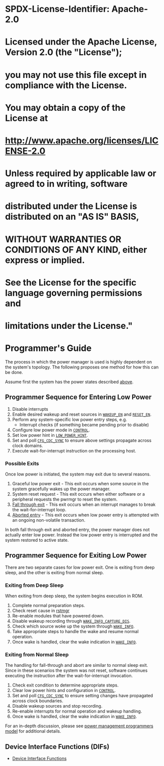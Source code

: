 # SPDX-License-Identifier: Apache-2.0
# 
#
# Licensed under the Apache License, Version 2.0 (the \"License\");
# you may not use this file except in compliance with the License.
# You may obtain a copy of the License at
#
# http://www.apache.org/licenses/LICENSE-2.0
#
# Unless required by applicable law or agreed to in writing, software
# distributed under the License is distributed on an \"AS IS\" BASIS,
# WITHOUT WARRANTIES OR CONDITIONS OF ANY KIND, either express or implied.
# See the License for the specific language governing permissions and
# limitations under the License."

# Programmer's Guide

The process in which the power manager is used is highly dependent on the system's topology.
The following proposes one method for how this can be done.

Assume first the system has the power states described [above](theory_of_operation.md#supported-low-power-modes).

## Programmer Sequence for Entering Low Power

1. Disable interrupts
2. Enable desired wakeup and reset sources in [`WAKEUP_EN`](registers.md#wakeup_en) and [`RESET_EN`](registers.md#reset_en).
3. Perform any system-specific low power entry steps, e.g.
   - Interrupt checks (if something became pending prior to disable)
4. Configure low power mode in [`CONTROL`](registers.md#control).
5. Set low power hint in [`LOW_POWER_HINT`](registers.md#control--low_power_hint).
6. Set and poll [`CFG_CDC_SYNC`](registers.md#cfg_cdc_sync) to ensure above settings propagate across clock domains.
7. Execute wait-for-interrupt instruction on the processing host.

### Possible Exits

Once low power is initiated, the system may exit due to several reasons.
1. Graceful low power exit - This exit occurs when some source in the system gracefully wakes up the power manager.
2. System reset request - This exit occurs when either software or a peripheral requests the pwrmgr to reset the system.
3. [Fall through exit](theory_of_operation.md#fall-through-handling) - This exit occurs when an interrupt manages to break the wait-for-interrupt loop.
4. [Aborted entry](theory_of_operation.md#abort-handling) - This exit occurs when low power entry is attempted with an ongoing non-volatile transaction.

In both fall through exit and aborted entry, the power manager does not actually enter low power.
Instead the low power entry is interrupted and the system restored to active state.

## Programmer Sequence for Exiting Low Power

There are two separate cases for low power exit.
One is exiting from deep sleep, and the other is exiting from normal sleep.

### Exiting from Deep Sleep

When exiting from deep sleep, the system begins execution in ROM.

1. Complete normal preparation steps.
2. Check reset cause in [rstmgr](../../rstmgr/README.md)
3. Re-enable modules that have powered down.
4. Disable wakeup recording through [`WAKE_INFO_CAPTURE_DIS`](registers.md#wake_info_capture_dis).
5. Check which source woke up the system through [`WAKE_INFO`](registers.md#wake_info).
6. Take appropriate steps to handle the wake and resume normal operation.
7. Once wake is handled, clear the wake indication in [`WAKE_INFO`](registers.md#wake_info).

### Exiting from Normal Sleep

The handling for fall-through and abort are similar to normal sleep exit.
Since in these scenarios the system was not reset, software continues executing the instruction after the wait-for-interrupt invocation.

1. Check exit condition to determine appropriate steps.
2. Clear low power hints and configuration in [`CONTROL`](registers.md#control).
3. Set and poll [`CFG_CDC_SYNC`](registers.md#cfg_cdc_sync) to ensure setting changes have propagated across clock boundaries.
4. Disable wakeup sources and stop recording.
5. Re-enable interrupts for normal operation and wakeup handling.
6. Once wake is handled, clear the wake indication in [`WAKE_INFO`](registers.md#wake_info).

For an in-depth discussion, please see [power management programmers model](https://docs.google.com/document/d/1w86rmvylJgZVmmQ6Q1YBcCp2VFctkQT3zJ408SJMLPE/edit?usp=sharing) for additional details.

## Device Interface Functions (DIFs)

- [Device Interface Functions](../../../../../sw/device/lib/dif/dif_pwrmgr.h)

